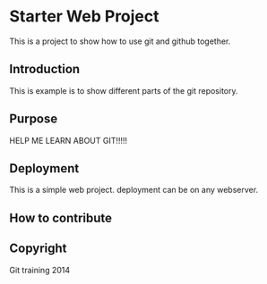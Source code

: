 # Starter Web Project

This is a project to show how to use git and github together.

## Introduction

This is example is to show different parts of the git repository.

## Purpose

HELP ME LEARN ABOUT GIT!!!!!

## Deployment

This is a simple web project. deployment can be on any webserver. 

## How to contribute 

## Copyright

Git training 2014